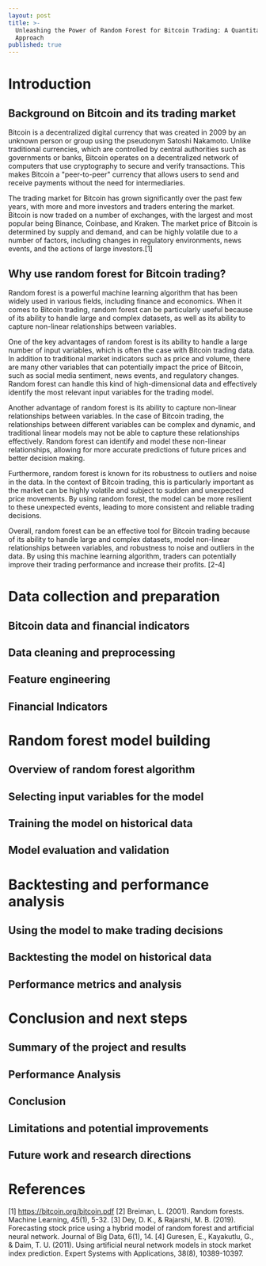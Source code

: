 ```yaml
---
layout: post
title: >-
  Unleashing the Power of Random Forest for Bitcoin Trading: A Quantitative
  Approach
published: true
---
```

# Introduction


## Background on Bitcoin and its trading market

Bitcoin is a decentralized digital currency that was created in 2009 by an unknown person or group using the pseudonym Satoshi Nakamoto. Unlike traditional currencies, which are controlled by central authorities such as governments or banks, Bitcoin operates on a decentralized network of computers that use cryptography to secure and verify transactions. This makes Bitcoin a "peer-to-peer" currency that allows users to send and receive payments without the need for intermediaries.

The trading market for Bitcoin has grown significantly over the past few years, with more and more investors and traders entering the market. Bitcoin is now traded on a number of exchanges, with the largest and most popular being Binance, Coinbase, and Kraken. The market price of Bitcoin is determined by supply and demand, and can be highly volatile due to a number of factors, including changes in regulatory environments, news events, and the actions of large investors.[1]

## Why use random forest for Bitcoin trading?

Random forest is a powerful machine learning algorithm that has been widely used in various fields, including finance and economics. When it comes to Bitcoin trading, random forest can be particularly useful because of its ability to handle large and complex datasets, as well as its ability to capture non-linear relationships between variables.

One of the key advantages of random forest is its ability to handle a large number of input variables, which is often the case with Bitcoin trading data. In addition to traditional market indicators such as price and volume, there are many other variables that can potentially impact the price of Bitcoin, such as social media sentiment, news events, and regulatory changes. Random forest can handle this kind of high-dimensional data and effectively identify the most relevant input variables for the trading model.

Another advantage of random forest is its ability to capture non-linear relationships between variables. In the case of Bitcoin trading, the relationships between different variables can be complex and dynamic, and traditional linear models may not be able to capture these relationships effectively. Random forest can identify and model these non-linear relationships, allowing for more accurate predictions of future prices and better decision making.

Furthermore, random forest is known for its robustness to outliers and noise in the data. In the context of Bitcoin trading, this is particularly important as the market can be highly volatile and subject to sudden and unexpected price movements. By using random forest, the model can be more resilient to these unexpected events, leading to more consistent and reliable trading decisions.

Overall, random forest can be an effective tool for Bitcoin trading because of its ability to handle large and complex datasets, model non-linear relationships between variables, and robustness to noise and outliers in the data. By using this machine learning algorithm, traders can potentially improve their trading performance and increase their profits. [2-4]

# Data collection and preparation

## Bitcoin data and financial indicators

## Data cleaning and preprocessing

## Feature engineering



## Financial Indicators


# Random forest model building


## Overview of random forest algorithm

## Selecting input variables for the model

## Training the model on historical data

## Model evaluation and validation


# Backtesting and performance analysis

## Using the model to make trading decisions

## Backtesting the model on historical data

## Performance metrics and analysis



# Conclusion and next steps

## Summary of the project and results



## Performance Analysis

## Conclusion

## Limitations and potential improvements

## Future work and research directions

# References
[1] https://bitcoin.org/bitcoin.pdf
[2] Breiman, L. (2001). Random forests. Machine Learning, 45(1), 5-32.
[3] Dey, D. K., & Rajarshi, M. B. (2019). Forecasting stock price using a hybrid model of random forest and     artificial neural network. Journal of Big Data, 6(1), 14.
[4] Guresen, E., Kayakutlu, G., & Daim, T. U. (2011). Using artificial neural network models in stock market 	 index prediction. Expert Systems with Applications, 38(8), 10389-10397.






